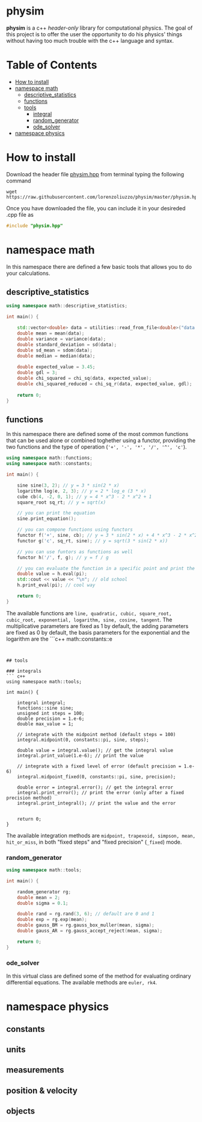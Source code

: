 # physim
**physim** is a c++ _header-only_ library for computational physics.
The goal of this project is to offer the user the opportunity to do his physics' things without having too much trouble with the c++ language and syntax. 


# Table of Contents
* [How to install](#how-to-install)
* [namespace math](#namespace-math)
  * [descriptive_statistics](#descriptive_statistics)
  * [functions](#functions)
  * [tools](#tools)
    * [integral](#integrals)
    * [random_generator](#random_generator)
    * [ode_solver](#ode_solver)
* [namespace physics](#namespace-physics)


# How to install
Download the header file [physim.hpp](https://github.com/lorenzoliuzzo/physim/blob/e0432f73e1ba4ade984c00e8e4b08537f8b42e27/physim.hpp) from terminal typing the following command 
```
wget https://raw.githubusercontent.com/lorenzoliuzzo/physim/master/physim.hpp
``` 

Once you have downloaded the file, you can include it in your desireded .cpp file as 
``` c++
#include "physim.hpp"
```

# namespace math
In this namespace there are defined a few basic tools that allows you to do your calculations. 

## descriptive_statistics
``` c++
using namespace math::descriptive_statistics; 

int main() {

    std::vector<double> data = utilities::read_from_file<double>("data.dat"); 
    double mean = mean(data); 
    double variance = variance(data); 
    double standard_deviation = sd(data); 
    double sd_mean = sdom(data); 
    double median = median(data);
    
    double expected_value = 3.45; 
    double gdl = 3; 
    double chi_squared = chi_sq(data, expected_value);
    double chi_squared_reduced = chi_sq_r(data, expected_value, gdl);
    
    return 0; 
}
```

## functions
In this namespace there are defined some of the most common functions that can be used alone or combined toghether using a functor, providing the two functions and the type of operation (```'+', '-', '*', '/', '^', 'c'```). 
``` c++
using namespace math::functions; 
using namespace math::constants; 

int main() {

    sine sine(3, 2); // y = 3 * sin(2 * x)
    logarithm log(e, 2, 3); // y = 2 * log_e (3 * x)
    cube cb(4, -2, 0, 1); // y = 4 * x^3 - 2 * x^2 + 1
    square_root sq_rt; // y = sqrt(x)

    // you can print the equation
    sine.print_equation(); 

    // you can compone functions using functors
    functor f('+', sine, cb); // y = 3 * sin(2 * x) + 4 * x^3 - 2 * x^2 + 1
    functor g('c', sq_rt, sine); // y = sqrt(3 * sin(2 * x))

    // you can use funtors as functions as well
    functor h('/', f, g); // y = f / g

    // you can evaluate the function in a specific point and print the value
    double value = h.eval(pi); 
    std::cout << value << "\n"; // old school
    h.print_eval(pi); // cool way

    return 0; 
}
```
The available functions are ```line, quadratic, cubic, square_root, cubic_root, exponential, logarithm, sine, cosine, tangent```. 
The multiplicative parameters are fixed as 1 by default, the adding parameters are fixed as 0 by default, the basis parameters for the exponential and the logarithm are the ```c++ 
math::constants::e
``` by default. 


## tools

### integrals
``` c++
using namespace math::tools; 

int main() {

    integral integral; 
    functions::sine sine; 
    unsigned int steps = 100; 
    double precision = 1.e-6;
    double max_value = 1; 

    // integrate with the midpoint method (default steps = 100) 
    integral.midpoint(0, constants::pi, sine, steps); 

    double value = integral.value(); // get the integral value
    integral.print_value(1.e-6); // print the value

    // integrate with a fixed level of error (default precision = 1.e-6)
    integral.midpoint_fixed(0, constants::pi, sine, precision);

    double error = integral.error(); // get the integral error
    integral.print_error(); // print the error (only after a fixed precision method)
    integral.print_integral(); // print the value and the error


    return 0; 
}
```
The available integration methods are ```midpoint, trapexoid, simpson, mean,  hit_or_miss```, in both "fixed steps" and "fixed precision" (```_fixed```) mode.


### random_generator
``` c++
using namespace math::tools; 

int main() {

    random_generator rg; 
    double mean = 2; 
    double sigma = 0.1; 

    double rand = rg.rand(3, 6); // default are 0 and 1
    double exp = rg.exp(mean); 
    double gauss_BM = rg.gauss_box_muller(mean, sigma); 
    double gauss_AR = rg.gauss_accept_reject(mean, sigma); 

    return 0; 
}
```

### ode_solver
In this virtual class are defined some of the method for evaluating ordinary differential equations. The available methods are ``` euler, rk4 ```.


# namespace physics

## constants

## units

## measurements

## position & velocity

## objects

